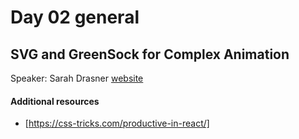 # Day 02 general

## SVG and GreenSock for Complex Animation
Speaker: Sarah Drasner [website](http://sarahdrasnerdesign.com/)

#### Additional resources
* [https://css-tricks.com/productive-in-react/]

